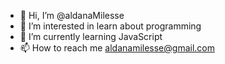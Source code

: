- 👋 Hi, I’m @aldanaMilesse
- 👀 I’m interested in learn about programming
- 🌱 I’m currently learning JavaScript
- 📫 How to reach me aldanamilesse@gmail.com

<!---
aldanaMilesse/aldanaMilesse is a ✨ special ✨ repository because its `README.md` (this file) appears on your GitHub profile.
You can click the Preview link to take a look at your changes.
--->
